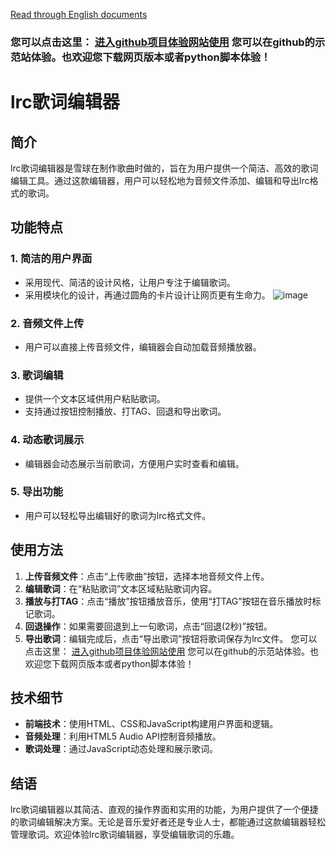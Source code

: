 <a href="https://github.com/wsxqyy/music_lyrics_production_to_tga/blob/main/README_en.md">Read through English documents</a>
### 您可以点击这里：  <a href="https://wsxqyy.github.io/music_lyrics_production_to_tga">进入github项目体验网站使用</a>   您可以在github的示范站体验。也欢迎您下载网页版本或者python脚本体验！
# lrc歌词编辑器
## 简介
lrc歌词编辑器是雪球在制作歌曲时做的，旨在为用户提供一个简洁、高效的歌词编辑工具。通过这款编辑器，用户可以轻松地为音频文件添加、编辑和导出lrc格式的歌词。

## 功能特点

### 1. 简洁的用户界面
- 采用现代、简洁的设计风格，让用户专注于编辑歌词。
- 采用模块化的设计，再通过圆角的卡片设计让网页更有生命力。
![image](https://github.com/user-attachments/assets/67960c6d-d9f7-4ea3-b69e-ef20e89ad6a2)

### 2. 音频文件上传
- 用户可以直接上传音频文件，编辑器会自动加载音频播放器。

### 3. 歌词编辑
- 提供一个文本区域供用户粘贴歌词。
- 支持通过按钮控制播放、打TAG、回退和导出歌词。

### 4. 动态歌词展示
- 编辑器会动态展示当前歌词，方便用户实时查看和编辑。

### 5. 导出功能
- 用户可以轻松导出编辑好的歌词为lrc格式文件。

## 使用方法

1. **上传音频文件**：点击“上传歌曲”按钮，选择本地音频文件上传。
2. **编辑歌词**：在“粘贴歌词”文本区域粘贴歌词内容。
3. **播放与打TAG**：点击“播放”按钮播放音乐，使用“打TAG”按钮在音乐播放时标记歌词。
4. **回退操作**：如果需要回退到上一句歌词，点击“回退(2秒)”按钮。
5. **导出歌词**：编辑完成后，点击“导出歌词”按钮将歌词保存为lrc文件。
您可以点击这里：  <a href="https://wsxqyy.github.io/music_lyrics_production_to_tga">进入github项目体验网站使用</a>   您可以在github的示范站体验。也欢迎您下载网页版本或者python脚本体验！
## 技术细节

- **前端技术**：使用HTML、CSS和JavaScript构建用户界面和逻辑。
- **音频处理**：利用HTML5 Audio API控制音频播放。
- **歌词处理**：通过JavaScript动态处理和展示歌词。

## 结语

lrc歌词编辑器以其简洁、直观的操作界面和实用的功能，为用户提供了一个便捷的歌词编辑解决方案。无论是音乐爱好者还是专业人士，都能通过这款编辑器轻松管理歌词。欢迎体验lrc歌词编辑器，享受编辑歌词的乐趣。
